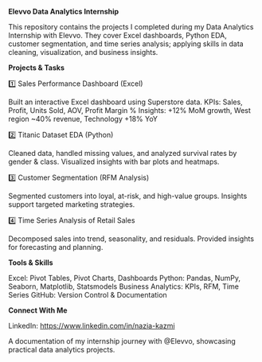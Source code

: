 **Elevvo Data Analytics Internship**

This repository contains the projects I completed during my Data Analytics Internship with Elevvo.
They cover Excel dashboards, Python EDA, customer segmentation, and time series analysis; applying skills in data cleaning, visualization, and business insights.

**Projects & Tasks**

1️⃣ Sales Performance Dashboard (Excel)

Built an interactive Excel dashboard using Superstore data.
KPIs: Sales, Profit, Units Sold, AOV, Profit Margin %
Insights: +12% MoM growth, West region ~40% revenue, Technology +18% YoY

2️⃣ Titanic Dataset EDA (Python)

Cleaned data, handled missing values, and analyzed survival rates by gender & class.
Visualized insights with bar plots and heatmaps.

3️⃣ Customer Segmentation (RFM Analysis)

Segmented customers into loyal, at-risk, and high-value groups.
Insights support targeted marketing strategies.

4️⃣ Time Series Analysis of Retail Sales

Decomposed sales into trend, seasonality, and residuals.
Provided insights for forecasting and planning.

**Tools & Skills**

Excel: Pivot Tables, Pivot Charts, Dashboards
Python: Pandas, NumPy, Seaborn, Matplotlib, Statsmodels
Business Analytics: KPIs, RFM, Time Series
GitHub: Version Control & Documentation

**Connect With Me**

LinkedIn: https://www.linkedin.com/in/nazia-kazmi

A documentation of my internship journey with @Elevvo, showcasing practical data analytics projects.
